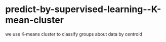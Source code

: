 # predict-by-supervised-learning--K-mean-cluster
we use K-means cluster to classify groups about data by centroid
